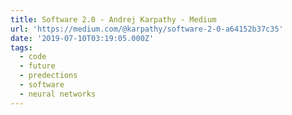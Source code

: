 ```yaml
---
title: Software 2.0 - Andrej Karpathy - Medium
url: 'https://medium.com/@karpathy/software-2-0-a64152b37c35'
date: '2019-07-10T03:19:05.000Z'
tags:
  - code
  - future
  - predections
  - software
  - neural networks
---
```

